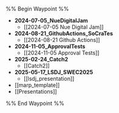 
%% Begin Waypoint %%
- **2024-07-05_NueDigitalJam**
	- [[2024-07-05 Nue Digital Jam]]
- **2024-08-21_GithubActions_SoCraTes**
	- [[2024-08-21 Github Actions]]
- **2024-11-05_ApprovalTests**
	- [[2024-11-05 Approval Tests]]
- **2025-02-24_Catch2**
	- [[Catch2]]
- **2025-05-17_LSDJ_SWEC2025**
	- [[lsdj_presentation]]
- [[marp_template]]
- [[Presentations]]

%% End Waypoint %%